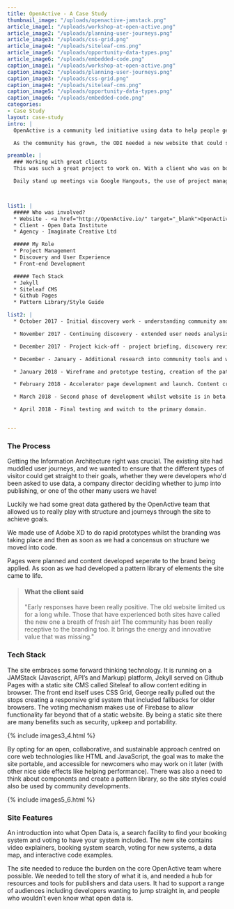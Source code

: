 ```yaml
---
title: OpenActive - A Case Study
thumbnail_image: "/uploads/openactive-jamstack.png"
article_image1: "/uploads/workshop-at-open-active.png"
article_image2: "/uploads/planning-user-journeys.png"
article_image3: "/uploads/css-grid.png"
article_image4: "/uploads/siteleaf-cms.png"
article_image5: "/uploads/opportunity-data-types.png"
article_image6: "/uploads/embedded-code.png"
caption_image1: "/uploads/workshop-at-open-active.png"
caption_image2: "/uploads/planning-user-journeys.png"
caption_image3: "/uploads/css-grid.png"
caption_image4: "/uploads/siteleaf-cms.png"
caption_image5: "/uploads/opportunity-data-types.png"
caption_image6: "/uploads/embedded-code.png"
categories:
- Case Study
layout: case-study
intro: |
  OpenActive is a community led initiative using data to help people get active in order to help reduce inactivity in England. Stewarded by the Open Data Institute (ODI) and supported by Sport England, its ambition is to get the sport and physical activity sector to publish and use data about the details of opportunities to be active. 

  As the community has grown, the ODI needed a new website that could serve its evolving needs. It required a practical hub for the community to attract new members, provide interactive tools and resources which help members publish and use data and keep the community engaged and informed of the initiative’s progress.

preamble: |
  ### Working with great clients
  This was such a great project to work on. With a client who was on board with using cutting edge technology and agile working practices we really got to push the boundaries on this project.

  Daily stand up meetings via Google Hangouts, the use of project management tools and of course chatting via Slack allowed us to wrk seamlessly together from different locations.



list1: |
  ##### Who was involved?
  * Website - <a href="http://OpenActive.io/" target="_blank">OpenActive</a>
  * Client - Open Data Institute
  * Agency - Imaginate Creative Ltd

  ##### My Role
  * Project Management
  * Discovery and User Experience
  * Front-end Development

  ##### Tech Stack
  * Jekyll
  * Siteleaf CMS
  * Github Pages
  * Pattern Library/Style Guide

list2: |
  * October 2017 - Initial discovery work - understanding community and admin needs, audit of existing website, compiling potential improvements.

  * November 2017 - Continuing discovery - extended user needs analysis, JAMstack investigation, and current code review.

  * December 2017 - Project kick-off - project briefing, discovery review, branding development, UX and prototyping.

  * December - January - Additional research into community tools and wider service design tying into the website. Further branding development.

  * January 2018 - Wireframe and prototype testing, creation of the pattern library, development work. Content creation.

  * February 2018 - Accelerator page development and launch. Content creation.

  * March 2018 - Second phase of development whilst website is in beta. Content creation and iconography.

  * April 2018 - Final testing and switch to the primary domain.


---
```


### The Process
Getting the Information Architecture right was crucial. The existing site had muddled user journeys, and we wanted to ensure that the different types of visitor could get straight to their goals, whether they were developers who'd been asked to use data, a company director deciding whether to jump into publishing, or one of the other many users we have!

Luckily we had some great data gathered by the OpenActive team that allowed us to really play with structure and journeys through the site to achieve goals.

We made use of Adobe XD to do rapid prototypes whilst the branding was taking place and then as soon as we had a concensus on structure we moved into code.

Pages were planned and content developed seperate to the brand being applied. As soon as we had developed a pattern library of elements the site came to life. 


> #### What the client said
> "Early responses have been really positive. The old website limited us for a long while. Those that have experienced both sites have called the new one a breath of fresh air! The community has been really receptive to the branding too. It brings the energy and innovative value that was missing."

### Tech Stack
The site embraces some forward thinking technology. It is running on a JAMStack (Javascript, API’s and Markup) platform, Jekyll served on Github Pages with a static site CMS called Siteleaf to allow content editing in browser. The front end itself uses CSS Grid, George really pulled out the stops creating a responsive grid system that included fallbacks for older browsers. The voting mechanism makes use of Firebase to allow functionality far beyond that of a static website. By being a static site there are many benefits such as security, upkeep and portability.

{% include images3_4.html %}

By opting for an open, collaborative, and sustainable approach centred on core web technologies like HTML and JavaScript, the goal was to make the site portable, and accessible for newcomers who may work on it later (with other nice side effects like helping performance). There was also a need to think about components and create a pattern library, so the site styles could also be used by community developments.

{% include images5_6.html %}

### Site Features
An introduction into what Open Data is, a search facility to find your booking system and voting to have your system included. The new site contains video explainers, booking system search, voting for new systems, a data map, and interactive code examples.

The site needed to reduce the burden on the core OpenActive team where possible. We needed to tell the story of what it is, and needed a hub for resources and tools for publishers and data users. It had to support a range of audiences including developers wanting to jump straight in, and people who wouldn’t even know what open data is. 



